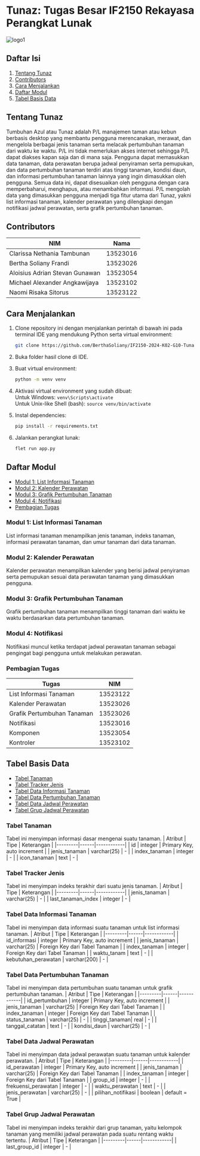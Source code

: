 # Tunaz: Tugas Besar IF2150 Rekayasa Perangkat Lunak
![logo1](https://github.com/user-attachments/assets/f2fbcae9-f95b-4962-9288-dcf4b0097f09)

## Daftar Isi
1. [Tentang Tunaz](#tentang-tunaz)
2. [Contributors](#contributors)
3. [Cara Menjalankan](#cara-menjalankan)
4. [Daftar Modul](#daftar-modul)
5. [Tabel Basis Data](#tabel-basis-data)

## Tentang Tunaz
Tumbuhan Azul atau Tunaz adalah P/L manajemen taman atau kebun berbasis desktop yang membantu pengguna merencanakan, merawat, dan mengelola berbagai jenis tanaman serta melacak pertumbuhan tanaman dari waktu ke waktu. P/L ini tidak memerlukan akses internet sehingga P/L dapat diakses kapan saja dan di mana saja. Pengguna dapat memasukkan data tanaman, data perawatan berupa jadwal penyiraman serta pemupukan, dan data pertumbuhan tanaman terdiri atas tinggi tanaman, kondisi daun, dan informasi pertumbuhan tanaman lainnya yang ingin dimasukkan oleh pengguna. Semua data ini, dapat disesuaikan oleh pengguna dengan cara memperbaharui, menghapus, atau menambahkan informasi. P/L mengolah data yang dimasukkan pengguna menjadi tiga fitur utama dari Tunaz, yakni list informasi tanaman, kalender perawatan yang dilengkapi dengan notifikasi jadwal perawatan, serta grafik pertumbuhan tanaman. 

## Contributors
| NIM | Nama |
|-----|------|
| Clarissa Nethania Tambunan | 13523016 |
| Bertha Soliany Frandi | 13523026 |
| Aloisius Adrian Stevan Gunawan | 13523054 |
| Michael Alexander Angkawijaya | 13523102 |
| Naomi Risaka Sitorus | 13523122 |

## Cara Menjalankan
1. Clone repository ini dengan menjalankan perintah di bawah ini pada terminal IDE yang mendukung Python serta virtual environment:
   ```sh
   git clone https://github.com/BerthaSoliany/IF2150-2024-K02-G10-Tunaz.git

2. Buka folder hasil clone di IDE.

3. Buat virtual environment:
   ```sh
   python -m venv venv
   
4. Aktivasi virtual environment yang sudah dibuat:<br>
   Untuk Windows: ```venv\Scripts\activate```<br> 
   Untuk Unix-like Shell (bash): ```source venv/bin/activate```

5. Instal dependencies:
    ```sh
    pip install -r requirements.txt

6. Jalankan perangkat lunak:
    ```sh
    flet run app.py

## Daftar Modul
- [Modul 1: List Informasi Tanaman](#modul-1-list-informasi-tanaman)
- [Modul 2: Kalender Perawatan](#modul-2-kalender-perawatan)
- [Modul 3: Grafik Pertumbuhan Tanaman](#modul-3-grafik-pertumbuhan-tanaman)
- [Modul 4: Notifikasi](#modul-4-notifikasi)
- [Pembagian Tugas](#pembagian-tugas)

### Modul 1: List Informasi Tanaman
List informasi tanaman menampilkan jenis tanaman, indeks tanaman, informasi perawatan tanaman, dan umur tanaman dari data tanaman.

### Modul 2: Kalender Perawatan
Kalender perawatan menampilkan kalender yang berisi jadwal penyiraman serta pemupukan sesuai data perawatan tanaman yang dimasukkan pengguna.

### Modul 3: Grafik Pertumbuhan Tanaman
Grafik pertumbuhan tanaman menampilkan tinggi tanaman dari waktu ke waktu berdasarkan data pertumbuhan tanaman.

### Modul 4: Notifikasi
Notifikasi muncul ketika terdapat jadwal perawatan tanaman sebagai pengingat bagi pengguna untuk melakukan perawatan.

### Pembagian Tugas
| Tugas | NIM |
|-------|-----|
| List Informasi Tanaman | 13523122 |
| Kalender Perawatan | 13523026 |
| Grafik Pertumbuhan Tanaman | 13523026 |
| Notifikasi | 13523016 |
| Komponen | 13523054 |
| Kontroler | 13523102 |

## Tabel Basis Data
- [Tabel Tanaman](#tabel-tanaman)
- [Tabel Tracker Jenis](#tabel-tracker-jenis)
- [Tabel Data Informasi Tanaman](#tabel-data-informasi-tanaman)
- [Tabel Data Pertumbuhan Tanaman](#tabel-data-informasi-tanaman)
- [Tabel Data Jadwal Perawatan](#tabel-data-jadwal-perawatan)
- [Tabel Grup Jadwal Perawatan](#tabel-grup-jadwal-perawatan)

### Tabel Tanaman
Tabel ini menyimpan informasi dasar mengenai suatu tanaman.
| Atribut | Tipe | Keterangan |
|---------|------|------------|
| id | integer | Primary Key, auto increment |
| jenis_tanaman | varchar(25) | - |
| index_tanaman | integer | - |
| icon_tanaman | text | - |

### Tabel Tracker Jenis
Tabel ini menyimpan indeks terakhir dari suatu jenis tanaman.
| Atribut | Tipe | Keterangan |
|---------|------|------------|
| jenis_tanaman | varchar(25) | - |
| last_tanaman_index | integer | - |

### Tabel Data Informasi Tanaman
Tabel ini menyimpan data informasi suatu tanaman untuk list informasi tanaman.
| Atribut | Tipe | Keterangan |
|---------|------|------------|
| id_informasi | integer | Primary Key, auto increment |
| jenis_tanaman | varchar(25) | Foreign Key dari Tabel Tanaman |
| index_tanaman | integer | Foreign Key dari Tabel Tanaman |
| waktu_tanam | text | - |
| kebutuhan_perawatan | varchar(200) | - |

### Tabel Data Pertumbuhan Tanaman
Tabel ini menyimpan data pertumbuhan suatu tanaman untuk grafik pertumbuhan tanaman.
| Atribut | Tipe | Keterangan |
|---------|------|------------|
| id_pertumbuhan | integer | Primary Key, auto increment |
| jenis_tanaman | varchar(25) | Foreign Key dari Tabel Tanaman |
| index_tanaman | integer | Foreign Key dari Tabel Tanaman |
| status_tanaman | varchar(25) | - |
| tinggi_tanaman| real | - |
| tanggal_catatan | text | - |
| kondisi_daun | varchar(25) | - |

### Tabel Data Jadwal Perawatan
Tabel ini menyimpan data jadwal perawatan suatu tanaman untuk kalender perawatan.
| Atribut | Tipe | Keterangan |
|---------|------|------------|
| id_perawatan | integer | Primary Key, auto increment |
| jenis_tanaman | varchar(25) | Foreign Key dari Tabel Tanaman |
| index_tanaman | integer | Foreign Key dari Tabel Tanaman |
| group_id | integer | - |
| frekuensi_perawatan | integer | - |
| waktu_perawatan | text | - |
| jenis_perawatan | varchar(25) | - |
| pilihan_notifikasi | boolean | default = True |

### Tabel Grup Jadwal Perawatan
Tabel ini menyimpan indeks terakhir dari grup tanaman, yaitu kelompok tanaman yang memiliki jadwal perawatan pada suatu rentang waktu tertentu.
| Atribut | Tipe | Keterangan |
|---------|------|------------|
| last_group_id | integer | - |
